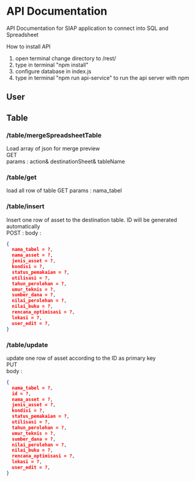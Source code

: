 # API Documentation
API Documentation for SIAP application to connect into SQL and Spreadsheet

How to install API
1. open terminal change directory to /rest/  
2. type in terminal "npm install"
3. configure database in index.js
4. type in terminal "npm run api-service" to run the api server with npm

## User

## Table

### /table/mergeSpreadsheetTable
Load array of json for merge preview  
GET   
params : action& destinationSheet& tableName  

### /table/get
load all row of table
GET
params : nama_tabel

### /table/insert 
Insert one row of asset to the destination table. ID will be generated automatically  
POST  :
body :  
```json
{
  nama_tabel = ?,
  nama_asset = ?,
  jenis_asset = ?,
  kondisi = ?,
  status_pemakaian = ?,
  utilisasi = ?,
  tahun_perolehan = ?,
  umur_teknis = ?,
  sumber_dana = ?,
  nilai_perolehan = ?,
  nilai_buku = ?,
  rencana_optimisasi = ?,
  lokasi = ?,
  user_edit = ?,
}
```

### /table/update
update one row of asset according to the ID as primary key  
PUT  
body :  
```json
{
  nama_tabel = ?,
  id = ?,
  nama_asset = ?,
  jenis_asset = ?,
  kondisi = ?,
  status_pemakaian = ?,
  utilisasi = ?,
  tahun_perolehan = ?,
  umur_teknis = ?,
  sumber_dana = ?,
  nilai_perolehan = ?,
  nilai_buku = ?,
  rencana_optimisasi = ?,
  lokasi = ?,
  user_edit = ?,
}
```
